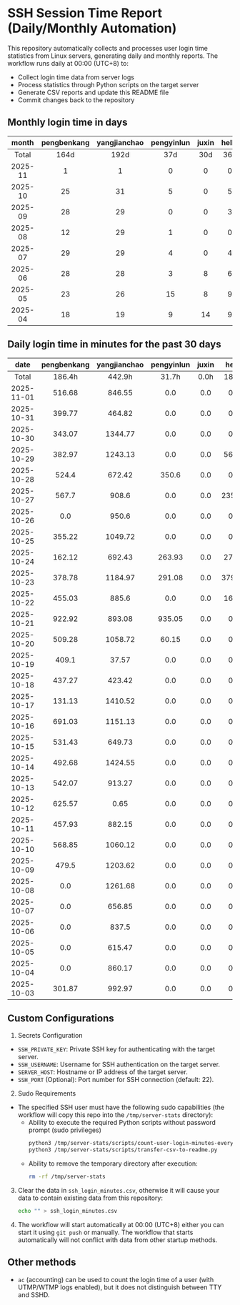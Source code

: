 # SSH Session Time Report (Daily/Monthly Automation)

This repository automatically collects and processes user login time statistics from Linux servers,
generating daily and monthly reports. The workflow runs daily at 00:00 (UTC+8) to:
- Collect login time data from server logs
- Process statistics through Python scripts on the target server
- Generate CSV reports and update this README file
- Commit changes back to the repository

<!-- 
  NOTE: If you need to modify the section titles of the following tables, 
  you must also update the corresponding Python files to maintain consistency.
  Ref: scripts/transfer-csv-to-readme.py
-->
## Monthly login time in days
|  month  | pengbenkang | yangjianchao | pengyinlun | juxin | hello | shenjunzhong | fengjing | wangjianan | chendong | hejun | yangrenyu | xuezeyu | kangyuhan | lzd | yangjingkui | tangminjin | guohui | mashaocong |
|:-------:|:-----------:|:------------:|:----------:|:-----:|:-----:|:------------:|:--------:|:----------:|:--------:|:-----:|:---------:|:-------:|:---------:|:---:|:-----------:|:----------:|:------:|:----------:|
|  Total  |     164d    |     192d     |    37d     |  30d  |  36d  |     110d     |   37d    |    13d     |   136d   |  38d  |    107d   |   97d   |    67d    | 12d |     13d     |     2d     |  11d   |    10d     |
| 2025-11 |      1      |      1       |     0      |   0   |   0   |      0       |    0     |     0      |    0     |   0   |     0     |    1    |     0     |  0  |      0      |     0      |   0    |     0      |
| 2025-10 |      25     |      31      |     5      |   0   |   5   |      16      |    1     |     0      |    21    |   12  |     18    |    14   |     2     |  0  |      0      |     0      |   0    |     0      |
| 2025-09 |      28     |      29      |     0      |   0   |   3   |      12      |    13    |     2      |    23    |   14  |     21    |    6    |     12    |  0  |      1      |     0      |   0    |     3      |
| 2025-08 |      12     |      29      |     1      |   0   |   0   |      23      |    0     |     5      |    25    |   0   |     6     |    14   |     15    |  0  |      1      |     0      |   0    |     2      |
| 2025-07 |      29     |      29      |     4      |   0   |   4   |      19      |    10    |     0      |    23    |   3   |     19    |    23   |     12    |  2  |      0      |     1      |   11   |     5      |
| 2025-06 |      28     |      28      |     3      |   8   |   6   |      20      |    10    |     0      |    26    |   6   |     11    |    18   |     15    |  7  |      5      |     0      |   0    |     0      |
| 2025-05 |      23     |      26      |     15     |   8   |   9   |      9       |    0     |     3      |    13    |   1   |     19    |    11   |     7     |  2  |      6      |     1      |   0    |     0      |
| 2025-04 |      18     |      19      |     9      |   14  |   9   |      11      |    3     |     3      |    5     |   2   |     13    |    10   |     4     |  1  |      0      |     0      |   0    |     0      |

## Daily login time in minutes for the past 30 days
|    date    | pengbenkang | yangjianchao | pengyinlun | juxin | hello  | shenjunzhong | fengjing | wangjianan | chendong | hejun  | yangrenyu | xuezeyu | kangyuhan | lzd | yangjingkui | tangminjin | guohui | mashaocong |
|:----------:|:-----------:|:------------:|:----------:|:-----:|:------:|:------------:|:--------:|:----------:|:--------:|:------:|:---------:|:-------:|:---------:|:---:|:-----------:|:----------:|:------:|:----------:|
|   Total    |    186.4h   |    442.9h    |   31.7h    |  0.0h | 18.4h  |    67.1h     |  14.6h   |    0.0h    |  160.3h  | 53.2h  |   162.5h  |  70.2h  |    1.5h   | 0.0h |     0.0h    |    0.0h    |  0.0h  |    0.0h    |
| 2025-11-01 |    516.68   |    846.55    |    0.0     |  0.0  |  0.0   |     0.0      |   0.0    |    0.0     |   0.0    |  0.0   |    0.0    |  64.35  |    0.0    | 0.0 |     0.0     |    0.0     |  0.0   |    0.0     |
| 2025-10-31 |    399.77   |    464.82    |    0.0     |  0.0  |  0.0   |    136.23    |   0.0    |    0.0     |   4.07   |  0.0   |   589.45  |  97.95  |    0.0    | 0.0 |     0.0     |    0.0     |  0.0   |    0.0     |
| 2025-10-30 |    343.07   |   1344.77    |    0.0     |  0.0  |  0.0   |     45.5     |   0.0    |    0.0     |  300.92  | 345.12 |   996.85  |  157.4  |   14.92   | 0.0 |     0.0     |    0.0     |  0.0   |    0.0     |
| 2025-10-29 |    382.97   |   1243.13    |    0.0     |  0.0  | 56.52  |    320.63    |   0.0    |    0.0     |  669.58  |  0.0   |   884.17  |  148.33 |    0.0    | 0.0 |     0.0     |    0.0     |  0.0   |    0.0     |
| 2025-10-28 |    524.4    |    672.42    |   350.6    |  0.0  |  0.0   |    423.42    |   0.0    |    0.0     |  371.1   | 227.75 |   869.1   |   0.0   |    0.0    | 0.0 |     0.0     |    0.0     |  0.0   |    0.0     |
| 2025-10-27 |    567.7    |    908.6     |    0.0     |  0.0  | 235.07 |    449.07    |   0.0    |    0.0     |  528.68  | 89.92  |   633.58  |  310.58 |   74.93   | 0.0 |     0.0     |    0.0     |  0.0   |    0.0     |
| 2025-10-26 |     0.0     |    950.6     |    0.0     |  0.0  |  0.0   |    344.45    |   0.0    |    0.0     |   0.0    |  0.0   |    0.0    |  89.37  |    0.0    | 0.0 |     0.0     |    0.0     |  0.0   |    0.0     |
| 2025-10-25 |    355.22   |   1049.72    |    0.0     |  0.0  |  0.0   |     0.0      |   0.0    |    0.0     |  350.47  |  0.0   |    0.0    |   0.0   |    0.0    | 0.0 |     0.0     |    0.0     |  0.0   |    0.0     |
| 2025-10-24 |    162.12   |    692.43    |   263.93   |  0.0  | 273.4  |    142.18    |   0.0    |    0.0     |  491.53  |  0.0   |   502.87  |  911.03 |    0.0    | 0.0 |     0.0     |    0.0     |  0.0   |    0.0     |
| 2025-10-23 |    378.78   |   1184.97    |   291.08   |  0.0  | 379.18 |    106.93    |   0.0    |    0.0     |  516.25  | 14.85  |   856.1   |  540.67 |    0.0    | 0.0 |     0.0     |    0.0     |  0.0   |    0.0     |
| 2025-10-22 |    455.03   |    885.6     |    0.0     |  0.0  | 160.2  |     0.0      |   0.0    |    0.0     |  735.83  | 631.18 |   817.65  |  504.68 |    0.0    | 0.0 |     0.0     |    0.0     |  0.0   |    0.0     |
| 2025-10-21 |    922.92   |    893.08    |   935.05   |  0.0  |  0.0   |     0.0      |   0.0    |    0.0     |  39.97   |  0.0   |   916.5   |   0.0   |    0.0    | 0.0 |     0.0     |    0.0     |  0.0   |    0.0     |
| 2025-10-20 |    509.28   |   1058.72    |   60.15    |  0.0  |  0.0   |    154.77    |   0.0    |    0.0     |  659.1   |  0.0   |   444.17  |  145.78 |    0.0    | 0.0 |     0.0     |    0.0     |  0.0   |    0.0     |
| 2025-10-19 |    409.1    |    37.57     |    0.0     |  0.0  |  0.0   |    292.23    |   0.0    |    0.0     |   0.0    |  0.0   |    0.0    |   0.0   |    0.0    | 0.0 |     0.0     |    0.0     |  0.0   |    0.0     |
| 2025-10-18 |    437.27   |    423.42    |    0.0     |  0.0  |  0.0   |     0.0      |   0.0    |    0.0     |  480.33  |  0.0   |    0.0    |  554.05 |    0.0    | 0.0 |     0.0     |    0.0     |  0.0   |    0.0     |
| 2025-10-17 |    131.13   |   1410.52    |    0.0     |  0.0  |  0.0   |     50.1     |   0.0    |    0.0     |  512.88  |  0.0   |   152.23  |  155.9  |    0.0    | 0.0 |     0.0     |    0.0     |  0.0   |    0.0     |
| 2025-10-16 |    691.03   |   1151.13    |    0.0     |  0.0  |  0.0   |    244.53    |   0.0    |    0.0     |  862.12  |  0.0   |   313.58  |  344.53 |    0.0    | 0.0 |     0.0     |    0.0     |  0.0   |    0.0     |
| 2025-10-15 |    531.43   |    649.73    |    0.0     |  0.0  |  0.0   |    311.98    |   0.0    |    0.0     |  849.97  | 520.87 |   257.82  |  161.98 |    0.0    | 0.0 |     0.0     |    0.0     |  0.0   |    0.0     |
| 2025-10-14 |    492.68   |   1424.55    |    0.0     |  0.0  |  0.0   |    530.55    |   0.0    |    0.0     |  844.78  | 446.2  |   268.02  |   0.0   |    0.0    | 0.0 |     0.0     |    0.0     |  0.0   |    0.0     |
| 2025-10-13 |    542.07   |    913.27    |    0.0     |  0.0  |  0.0   |    224.7     |   0.0    |    0.0     |  408.85  | 196.83 |   803.23  |  24.87  |    0.0    | 0.0 |     0.0     |    0.0     |  0.0   |    0.0     |
| 2025-10-12 |    625.57   |     0.65     |    0.0     |  0.0  |  0.0   |     0.0      |  878.88  |    0.0     |   0.0    |  0.0   |    0.0    |   0.0   |    0.0    | 0.0 |     0.0     |    0.0     |  0.0   |    0.0     |
| 2025-10-11 |    457.93   |    882.15    |    0.0     |  0.0  |  0.0   |    247.85    |   0.0    |    0.0     |  12.47   | 415.62 |   81.63   |   0.0   |    0.0    | 0.0 |     0.0     |    0.0     |  0.0   |    0.0     |
| 2025-10-10 |    568.85   |   1060.12    |    0.0     |  0.0  |  0.0   |     0.0      |   0.0    |    0.0     |  459.68  |  0.0   |   139.82  |   0.0   |    0.0    | 0.0 |     0.0     |    0.0     |  0.0   |    0.0     |
| 2025-10-09 |    479.5    |   1203.62    |    0.0     |  0.0  |  0.0   |     0.0      |   0.0    |    0.0     |  513.72  | 51.57  |   223.15  |   0.0   |    0.0    | 0.0 |     0.0     |    0.0     |  0.0   |    0.0     |
| 2025-10-08 |     0.0     |   1261.68    |    0.0     |  0.0  |  0.0   |     0.0      |   0.0    |    0.0     |   0.0    |  97.7  |    0.0    |   0.0   |    0.0    | 0.0 |     0.0     |    0.0     |  0.0   |    0.0     |
| 2025-10-07 |     0.0     |    656.85    |    0.0     |  0.0  |  0.0   |     0.0      |   0.0    |    0.0     |   0.0    |  0.0   |    0.0    |   0.0   |    0.0    | 0.0 |     0.0     |    0.0     |  0.0   |    0.0     |
| 2025-10-06 |     0.0     |    837.5     |    0.0     |  0.0  |  0.0   |     0.0      |   0.0    |    0.0     |   0.0    | 154.85 |    0.0    |   0.0   |    0.0    | 0.0 |     0.0     |    0.0     |  0.0   |    0.0     |
| 2025-10-05 |     0.0     |    615.47    |    0.0     |  0.0  |  0.0   |     0.0      |   0.0    |    0.0     |   0.0    |  0.0   |    0.0    |   0.0   |    0.0    | 0.0 |     0.0     |    0.0     |  0.0   |    0.0     |
| 2025-10-04 |     0.0     |    860.17    |    0.0     |  0.0  |  0.0   |     0.0      |   0.0    |    0.0     |   0.0    |  0.0   |    0.0    |   0.0   |    0.0    | 0.0 |     0.0     |    0.0     |  0.0   |    0.0     |
| 2025-10-03 |    301.87   |    992.97    |    0.0     |  0.0  |  0.0   |     0.0      |   0.0    |    0.0     |   7.18   |  0.0   |    0.0    |   0.0   |    0.0    | 0.0 |     0.0     |    0.0     |  0.0   |    0.0     |

## Custom Configurations
1. Secrets Configuration
  - `SSH_PRIVATE_KEY`: Private SSH key for authenticating with the target server.
  - `SSH_USERNAME`: Username for SSH authentication on the target server.
  - `SERVER_HOST`: Hostname or IP address of the target server.
  - `SSH_PORT` (Optional): Port number for SSH connection (default: 22).
2. Sudo Requirements
  - The specified SSH user must have the following sudo capabilities (the workflow will copy this repo into the `/tmp/server-stats` directory):
    - Ability to execute the required Python scripts without password prompt (sudo privileges)
      ```bash
      python3 /tmp/server-stats/scripts/count-user-login-minutes-every-day.py
      python3 /tmp/server-stats/scripts/transfer-csv-to-readme.py
      ```
    - Ability to remove the temporary directory after execution:
      ```bash
      rm -rf /tmp/server-stats
      ```
3. Clear the data in `ssh_login_minutes.csv`, otherwise it will cause your data to contain existing data from this repository:
   ```bash
   echo "" > ssh_login_minutes.csv
   ```
4. The workflow will start automatically at 00:00 (UTC+8) either you can start it using `git push` or manually.
   The workflow that starts automatically will not conflict with data from other startup methods.

## Other methods
- `ac` (accounting) can be used to count the login time of a user (with UTMP/WTMP logs enabled), but it does not distinguish between TTY and SSHD.
